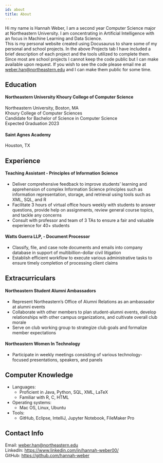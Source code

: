 ```yaml
---
id: about
title: About
---
```


Hi my name is Hannah Weber, I am a second year Computer Science major at Northeastern University. I am concentrating in Artificial Intelligence with an focus in Machine Learning and Data Science.  
This is my personal website created using Docusaurus to share some of my personal and school projects. 
In the above Projects tab I have included a brief description of each project and the tools utilized to complete them. 
Since most are school projects I cannot keep the code public but I can make available upon request. If you wish to see the code please email me  at weber.han@northeastern.edu and I can make them public for some time.

## Education
#### Northeastern University Khoury College of Computer Science
Northeastern University, Boston, MA \
Khoury College of Computer Sciences \
Candidate for Bachelor of Science in Computer Science \
Expected Graduation 2023

#### Saint Agnes Academy
Houston, TX 

## Experience
#### Teaching Assistant - Principles of Information Science
- Deliver comprehensive feedback to improve students’ learning and apprehension of complex Information Science principles such as information representation, storage, and retrieval using tools such as XML, SQL, and R
- Facilitate 3 hours of virtual office hours weekly with students to answer questions, provide help on assignments, review general course topics, and tackle any concerns
- Consult with professor and team of 3 TAs to ensure a fair and valuable experience for 40+ students  
#### Watts Guerra LLP, - Document Processor
- Classify, file, and case note documents and emails into company database in support of multibillion-dollar civil litigation
- Establish efficient workflow to execute various administrative tasks to ensure timely completion of processing client claims 


## Extracurriculars 
#### Northeastern Student Alumni Ambassadors    
- Represent Northeastern’s Office of Alumni Relations as an ambassador at alumni events
- Collaborate with other members to plan student-alumni events, develop relationships with other campus organizations, and cultivate overall club morale
- Serve on club working group to strategize club goals and formalize member expectations
#### Northeastern Women In Technology     
- Participate in weekly meetings consisting of various technology-focused presentations, speakers, and panels

## Computer Knowledge
- Languages: 
  - Proficient in Java, Python, SQL, XML, LaTeX
  - Familiar with R, C, HTML 
- Operating systems: 
  - Mac OS, Linux, Ubuntu
- Tools: 
  - GitHub, Eclipse, IntelliJ, Jupyter Notebook, FileMaker Pro


## Contact Info
Email: weber.han@northeastern.edu \
LinkedIn: https://www.linkedin.com/in/hannah-weber00/ \
GitHub: https://github.com/hannah-weber

